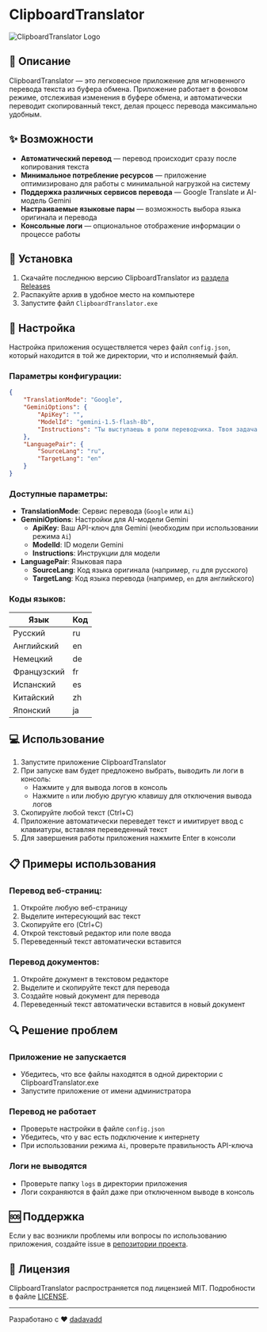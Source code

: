 # ClipboardTranslator

![ClipboardTranslator Logo](ClipboardTranslator/icon.ico)

## 📝 Описание

ClipboardTranslator — это легковесное приложение для мгновенного перевода текста из буфера обмена. Приложение работает в фоновом режиме, отслеживая изменения в буфере обмена, и автоматически переводит скопированный текст, делая процесс перевода максимально удобным.

## ✨ Возможности

- **Автоматический перевод** — перевод происходит сразу после копирования текста
- **Минимальное потребление ресурсов** — приложение оптимизировано для работы с минимальной нагрузкой на систему
- **Поддержка различных сервисов перевода** — Google Translate и AI-модель Gemini
- **Настраиваемые языковые пары** — возможность выбора языка оригинала и перевода
- **Консольные логи** — опциональное отображение информации о процессе работы

## 🚀 Установка

1. Скачайте последнюю версию ClipboardTranslator из [раздела Releases](https://github.com/dadavadd/ClipboardTranslator/releases)
2. Распакуйте архив в удобное место на компьютере
3. Запустите файл `ClipboardTranslator.exe`

## 🔧 Настройка

Настройка приложения осуществляется через файл `config.json`, который находится в той же директории, что и исполняемый файл.

### Параметры конфигурации:

```json
{
    "TranslationMode": "Google",
    "GeminiOptions": {
        "ApiKey": "",
        "ModelId": "gemini-1.5-flash-8b",
        "Instructions": "Ты выступаешь в роли переводчика. Твоя задача - точно перевести предоставленный текст с языка {0} на язык {1}..."
    },
    "LanguagePair": {
        "SourceLang": "ru",
        "TargetLang": "en"
    }
}
```

### Доступные параметры:

- **TranslationMode**: Сервис перевода (`Google` или `Ai`)
- **GeminiOptions**: Настройки для AI-модели Gemini
  - **ApiKey**: Ваш API-ключ для Gemini (необходим при использовании режима `Ai`)
  - **ModelId**: ID модели Gemini
  - **Instructions**: Инструкции для модели
- **LanguagePair**: Языковая пара
  - **SourceLang**: Код языка оригинала (например, `ru` для русского)
  - **TargetLang**: Код языка перевода (например, `en` для английского)

### Коды языков:

| Язык       | Код |
|------------|-----|
| Русский    | ru  |
| Английский | en  |
| Немецкий   | de  |
| Французский| fr  |
| Испанский  | es  |
| Китайский  | zh  |
| Японский   | ja  |

## 💻 Использование

1. Запустите приложение ClipboardTranslator
2. При запуске вам будет предложено выбрать, выводить ли логи в консоль:
   - Нажмите `y` для вывода логов в консоль
   - Нажмите `n` или любую другую клавишу для отключения вывода логов
3. Скопируйте любой текст (Ctrl+C)
4. Приложение автоматически переведет текст и имитирует ввод с клавиатуры, вставляя переведенный текст
5. Для завершения работы приложения нажмите Enter в консоли

## 📋 Примеры использования

### Перевод веб-страниц:
1. Откройте любую веб-страницу
2. Выделите интересующий вас текст
3. Скопируйте его (Ctrl+C)
4. Открой текстовый редактор или поле ввода
5. Переведенный текст автоматически вставится

### Перевод документов:
1. Откройте документ в текстовом редакторе
2. Выделите и скопируйте текст для перевода
3. Создайте новый документ для перевода
4. Переведенный текст автоматически вставится в новый документ

## 🔍 Решение проблем

### Приложение не запускается
- Убедитесь, что все файлы находятся в одной директории с ClipboardTranslator.exe
- Запустите приложение от имени администратора

### Перевод не работает
- Проверьте настройки в файле `config.json`
- Убедитесь, что у вас есть подключение к интернету
- При использовании режима `Ai`, проверьте правильность API-ключа

### Логи не выводятся
- Проверьте папку `logs` в директории приложения
- Логи сохраняются в файл даже при отключенном выводе в консоль

## 🆘 Поддержка

Если у вас возникли проблемы или вопросы по использованию приложения, создайте issue в [репозитории проекта](https://github.com/dadavadd/ClipboardTranslator/issues).

## 📄 Лицензия

ClipboardTranslator распространяется под лицензией MIT. Подробности в файле [LICENSE](https://github.com/dadavadd/ClipboardTranslator/blob/main/LICENSE).

---

Разработано с ❤️ [dadavadd](https://github.com/dadavadd)
